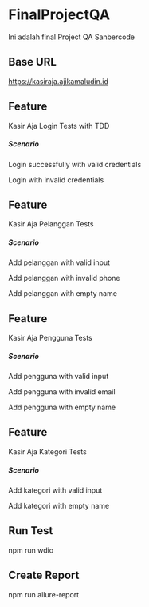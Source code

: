 # FinalProjectQA

Ini adalah final Project QA Sanbercode

## Base URL

  https://kasiraja.ajikamaludin.id

  ## Feature
  Kasir Aja Login Tests with TDD
  ##### Scenario
  Login successfully with valid credentials
  
  Login with invalid credentials
  
  ## Feature
  Kasir Aja Pelanggan Tests
  ##### Scenario
  Add pelanggan with valid input
  
  Add pelanggan with invalid phone
  
  Add pelanggan with empty name

  ## Feature
  Kasir Aja Pengguna Tests
  ##### Scenario
  Add pengguna with valid input
  
  Add pengguna with invalid email
  
  Add pengguna with empty name

  ## Feature
  Kasir Aja Kategori Tests
  ##### Scenario
  Add kategori with valid input
  
  Add kategori with empty name

## Run Test
  npm run wdio

## Create Report
  npm run allure-report
